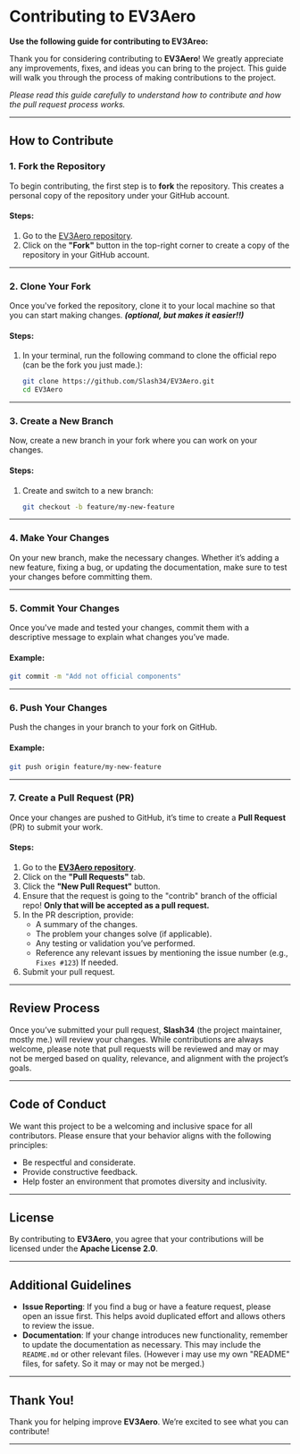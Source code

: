 # Contributing to EV3Aero
**Use the following guide for contributing to EV3Areo:**



Thank you for considering contributing to **EV3Aero**! We greatly appreciate any improvements, fixes, and ideas you can bring to the project. This guide will walk you through the process of making contributions to the project.


*Please read this guide carefully to understand how to contribute and how the pull request process works.*

---

## How to Contribute

### 1. **Fork the Repository**
To begin contributing, the first step is to **fork** the repository. This creates a personal copy of the repository under your GitHub account.

#### Steps:
1. Go to the [EV3Aero repository](https://github.com/Slash34/EV3Aero).
2. Click on the **"Fork"** button in the top-right corner to create a copy of the repository in your GitHub account.

---

### 2. **Clone Your Fork**
Once you've forked the repository, clone it to your local machine so that you can start making changes. ***(optional, but makes it easier!!)***

#### Steps:
1. In your terminal, run the following command to clone the official repo (can be the fork you just made.):
   ```bash
   git clone https://github.com/Slash34/EV3Aero.git
   cd EV3Aero
   ```

---

### 3. **Create a New Branch**
Now, create a new branch in your fork where you can work on your changes.

#### Steps:
1. Create and switch to a new branch:
   ```bash
   git checkout -b feature/my-new-feature
   ```

---

### 4. **Make Your Changes**
On your new branch, make the necessary changes. Whether it’s adding a new feature, fixing a bug, or updating the documentation, make sure to test your changes before committing them.

---

### 5. **Commit Your Changes**
Once you've made and tested your changes, commit them with a descriptive message to explain what changes you’ve made.

#### Example:
```bash
git commit -m "Add not official components"
```

---

### 6. **Push Your Changes**
Push the changes in your branch to your fork on GitHub.

#### Example:
```bash
git push origin feature/my-new-feature
```

---

### 7. **Create a Pull Request (PR)**  
Once your changes are pushed to GitHub, it’s time to create a **Pull Request** (PR) to submit your work.

#### Steps:
1. Go to the **[EV3Aero repository](https://github.com/Slash34/EV3Aero)**.
2. Click on the **"Pull Requests"** tab.
3. Click the **"New Pull Request"** button.
4. Ensure that the request is going to the "contrib" branch of the official repo! **Only that will be accepted as a pull request.**
5. In the PR description, provide:
   - A summary of the changes.
   - The problem your changes solve (if applicable).
   - Any testing or validation you’ve performed.
   - Reference any relevant issues by mentioning the issue number (e.g., `Fixes #123`) If needed.
6. Submit your pull request.

---

## Review Process  
Once you’ve submitted your pull request, **Slash34** (the project maintainer, mostly me.) will review your changes. While contributions are always welcome, please note that pull requests will be reviewed and may or may not be merged based on quality, relevance, and alignment with the project’s goals.

---

## Code of Conduct  
We want this project to be a welcoming and inclusive space for all contributors. Please ensure that your behavior aligns with the following principles:

- Be respectful and considerate.
- Provide constructive feedback.
- Help foster an environment that promotes diversity and inclusivity.

---

## License  
By contributing to **EV3Aero**, you agree that your contributions will be licensed under the **Apache License 2.0**.

---

## Additional Guidelines

- **Issue Reporting**: If you find a bug or have a feature request, please open an issue first. This helps avoid duplicated effort and allows others to review the issue.
- **Documentation**: If your change introduces new functionality, remember to update the documentation as necessary. This may include the `README.md` or other relevant files. (However i may use my own "README" files, for safety. So it may or may not be merged.)

---

## Thank You!  
Thank you for helping improve **EV3Aero**. We’re excited to see what you can contribute!

---

